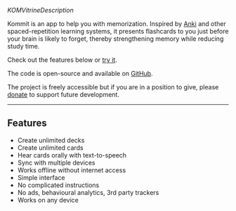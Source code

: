 _KOMVitrineDescription_

Kommit is an app to help you with memorization. Inspired by [Anki](KOM_VITRINE_ANKI_URL) and other spaced-repetition learning systems, it presents flashcards to you just before your brain is likely to forget, thereby strengthening memory while reducing study time.

Check out the features below or [try it](KOMVitrineTokenReviewURL).

The code is open-source and available on [GitHub](KOM_SHARED_GITHUB_URL).

The project is freely accessible but if you are in a position to give, please [donate](KOM_SHARED_DONATE_URL) to support future development.

* * *

## Features
- Create unlimited decks
- Create unlimited cards
- Hear cards orally with text-to-speech
- Sync with multiple devices
- Works offline without internet access
- Simple interface
- No complicated instructions
- No ads, behavioural analytics, 3rd party trackers
- Works on any device
